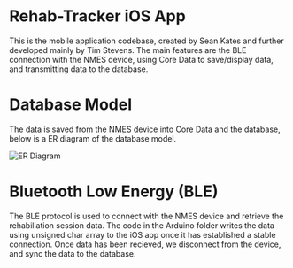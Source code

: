 # Rehab-Tracker iOS App

This is the mobile application codebase, created by Sean Kates and further developed mainly by Tim Stevens. The main features are the BLE connection with the NMES device, using Core Data to save/display data, and transmitting data to the database.

# Database Model

The data is saved from the NMES device into Core Data and the database, below is a ER diagram of the database model.

![ER Diagram](../images/ER.PNG)


# Bluetooth Low Energy (BLE)

The BLE protocol is used to connect with the NMES device and retrieve the rehabiliation session data. The code in the Arduino folder writes the data using unsigned char array to the iOS app once it has established a stable connection. Once data has been recieved, we disconnect from the device, and sync the data to the database.
